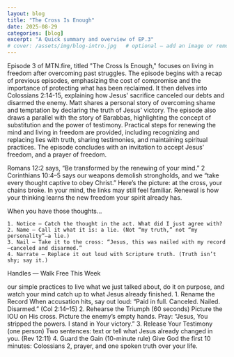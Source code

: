 ```yaml
---
layout: blog
title: "The Cross Is Enough"
date: 2025-08-29
categories: [blog]
excerpt: "A Quick summary and overview of EP.3"
# cover: /assets/img/blog-intro.jpg   # optional – add an image or remove this line
---
```


Episode 3 of MTN.fire, titled "The Cross Is Enough," focuses on living in freedom after overcoming past struggles. The episode begins with a recap of previous episodes, emphasizing the cost of compromise and the importance of protecting what has been reclaimed. It then delves into Colossians 2:14-15, explaining how Jesus' sacrifice canceled our debts and disarmed the enemy. Matt shares a personal story of overcoming shame and temptation by declaring the truth of Jesus' victory. The episode also draws a parallel with the story of Barabbas, highlighting the concept of substitution and the power of testimony. Practical steps for renewing the mind and living in freedom are provided, including recognizing and replacing lies with truth, sharing testimonies, and maintaining spiritual practices. The episode concludes with an invitation to accept Jesus' freedom, and a prayer of freedom.

Romans 12:2 says, “Be transformed by the renewing of your mind.”
2 Corinthians 10:4–5 says our weapons demolish strongholds, and we “take every thought captive to obey Christ.”
Here’s the picture: at the cross, your chains broke. In your mind, the links may still feel familiar. Renewal is how your thinking learns the new freedom your spirit already has.

When you have those thoughts…

	1. Notice — Catch the thought in the act. What did I just agree with?
	2. Name — Call it what it is: a lie. (Not “my truth,” not “my personality”—a lie.)
	3. Nail — Take it to the cross: “Jesus, this was nailed with my record—canceled and disarmed.”
	4. Narrate — Replace it out loud with Scripture truth. (Truth isn’t shy; say it.)

Handles — Walk Free This Week

our simple practices to live what we just talked about, do it on purpose, and watch your mind catch up to what Jesus already finished.
	1. Rename the Record
When accusation hits, say out loud: “Paid in full. Canceled. Nailed. Disarmed.” (Col 2:14–15)
	2. Rehearse the Triumph (60 seconds)
Picture the IOU on His cross. Picture the enemy’s empty hands. Pray:
“Jesus, You stripped the powers. I stand in Your victory.”
	3. Release Your Testimony (one person)
Two sentences: text or tell what Jesus already changed in you. (Rev 12:11)
	4. Guard the Gain (10-minute rule)
Give God the first 10 minutes: Colossians 2, prayer, and one spoken truth over your life.


